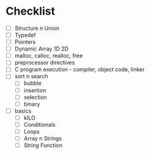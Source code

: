 # Checklist

- [ ] Structure n Union
- [ ] Typedef
- [ ] Pointers
- [ ] Dynamic Array 1D 2D
- [ ] malloc, calloc, realloc, free
- [ ] preprocessor directives
- [ ] C program execution - compiler, object code, linker
- [ ] sort n search
  - [ ] bubble
  - [ ] insertion
  - [ ] selection
  - [ ] binary
- [ ] basics
  - [ ] kILO
  - [ ] Conditionals
  - [ ] Loops
  - [ ] Array n Strings
  - [ ] String Function
